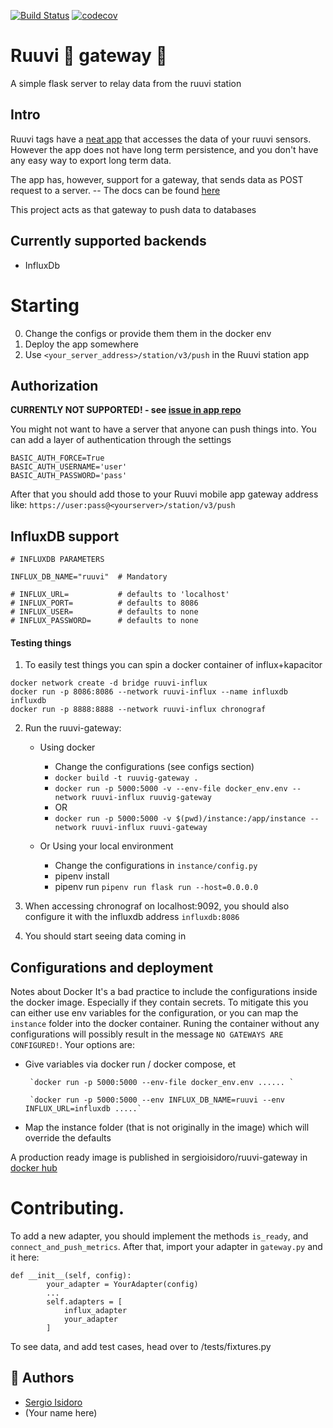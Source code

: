 
[![Build Status](https://travis-ci.org/sergioisidoro/ruuvi-gateway.svg?branch=master)](https://travis-ci.org/sergioisidoro/ruuvi-gateway)  [![codecov](https://codecov.io/gh/sergioisidoro/ruuvi-gateway/branch/master/graph/badge.svg)](https://codecov.io/gh/sergioisidoro/ruuvi-gateway)


# Ruuvi 🔩 gateway 🚪
A simple flask server to relay data from the ruuvi station

## Intro
Ruuvi tags have a [neat app](https://github.com/ruuvi/com.ruuvi.station) that accesses the data of your ruuvi sensors. However the app does not have long term persistence, and you don't have any easy way to export long term data.

The app has, however, support for a gateway, that sends data as POST request to a server. -- The docs can be found [here](https://github.com/ruuvi/com.ruuvi.station/wiki)

This project acts as that gateway to push data to databases 

## Currently supported backends
* InfluxDb


# Starting

0. Change the configs or provide them them in the docker env
1. Deploy the app somewhere
2. Use `<your_server_address>/station/v3/push` in the Ruuvi station app

## Authorization 
**CURRENTLY NOT SUPPORTED! - see [issue in app repo](https://github.com/ruuvi/com.ruuvi.station/issues/83)**

You might not want to have a server that anyone can push things into.
You can add a layer of authentication through the settings 

```
BASIC_AUTH_FORCE=True
BASIC_AUTH_USERNAME='user'
BASIC_AUTH_PASSWORD='pass'
```

After that you should add those to your Ruuvi mobile app gateway address like: `https://user:pass@<yourserver>/station/v3/push`

## InfluxDB support
```
# INFLUXDB PARAMETERS

INFLUX_DB_NAME="ruuvi"  # Mandatory

# INFLUX_URL=           # defaults to 'localhost'
# INFLUX_PORT=          # defaults to 8086
# INFLUX_USER=          # defaults to none
# INFLUX_PASSWORD=      # defaults to none
```

#### Testing things

1. To easily test things you can spin a docker container of influx+kapacitor
```
docker network create -d bridge ruuvi-influx
docker run -p 8086:8086 --network ruuvi-influx --name influxdb influxdb
docker run -p 8888:8888 --network ruuvi-influx chronograf
```

2. Run the ruuvi-gateway:
    
    *  Using docker
        - Change the configurations (see configs section)
        - `docker build -t ruuvig-gateway .` 
        - `docker run -p 5000:5000 -v --env-file docker_env.env --network ruuvi-influx ruuvig-gateway` 
        - OR
        - `docker run -p 5000:5000 -v $(pwd)/instance:/app/instance --network ruuvi-influx ruuvi-gateway`

    * Or Using your local environment
        - Change the configurations in `instance/config.py`
        - pipenv install 
        - pipenv run `pipenv run flask run --host=0.0.0.0`

3. When accessing chronograf on localhost:9092, you should also configure it with the influxdb address `influxdb:8086`

4. You should start seeing data coming in

## Configurations and deployment

Notes about Docker
It's a bad practice to include the configurations inside the docker image. Especially if they contain secrets. To mitigate this you can either use env variables for the configuration, or you can map the `instance` folder into the docker container. Runing the container without any configurations will possibly result in the message `NO GATEWAYS ARE CONFIGURED!`. Your options are:

- Give variables via docker run / docker compose, et

       `docker run -p 5000:5000 --env-file docker_env.env ...... ` 

       `docker run -p 5000:5000 --env INFLUX_DB_NAME=ruuvi --env INFLUX_URL=influxdb .....`


- Map the instance folder (that is not originally in the image) which will override the defaults

A production ready image is published in sergioisidoro/ruuvi-gateway in [docker hub](https://hub.docker.com/r/sergioisidoro/ruuvi-gateway)


# Contributing.

To add a new adapter, you should implement the methods `is_ready`, and `connect_and_push_metrics`. 
After that, import your adapter in `gateway.py` and it here:

```
def __init__(self, config):
        your_adapter = YourAdapter(config)
        ...
        self.adapters = [
            influx_adapter
            your_adapter
        ]
```

To see data, and add test cases, head over to /tests/fixtures.py


## 🥳 Authors
* [Sergio Isidoro](www.sergioisidoro.com)
* (Your name here)
